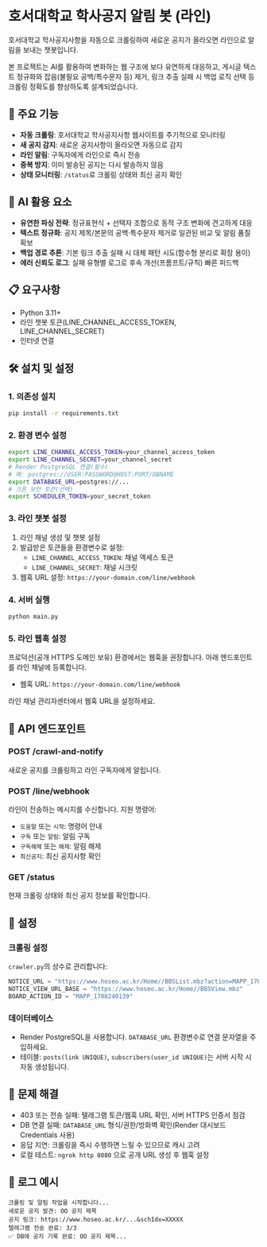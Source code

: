 # 호서대학교 학사공지 알림 봇 (라인)

호서대학교 학사공지사항을 자동으로 크롤링하여 새로운 공지가 올라오면 라인으로 알림을 보내는 챗봇입니다.

본 프로젝트는 AI를 활용하여 변화하는 웹 구조에 보다 유연하게 대응하고, 게시글 텍스트 정규화와 잡음(불필요 공백/특수문자 등) 제거, 링크 추출 실패 시 백업 로직 선택 등 크롤링 정확도를 향상하도록 설계되었습니다.

## 🚀 주요 기능

- **자동 크롤링**: 호서대학교 학사공지사항 웹사이트를 주기적으로 모니터링
- **새 공지 감지**: 새로운 공지사항이 올라오면 자동으로 감지
- **라인 알림**: 구독자에게 라인으로 즉시 전송
- **중복 방지**: 이미 발송된 공지는 다시 발송하지 않음
- **상태 모니터링**: `/status`로 크롤링 상태와 최신 공지 확인

## 🤖 AI 활용 요소

- **유연한 파싱 전략**: 정규표현식 + 선택자 조합으로 동적 구조 변화에 견고하게 대응
- **텍스트 정규화**: 공지 제목/본문의 공백·특수문자 제거로 일관된 비교 및 알림 품질 확보
- **백업 경로 추론**: 기본 링크 추출 실패 시 대체 패턴 시도(함수형 분리로 확장 용이)
- **에러 신뢰도 로그**: 실패 유형별 로그로 후속 개선(프롬프트/규칙) 빠른 피드백

## 📋 요구사항

- Python 3.11+
- 라인 챗봇 토큰(LINE_CHANNEL_ACCESS_TOKEN, LINE_CHANNEL_SECRET)
- 인터넷 연결

## 🛠️ 설치 및 설정

### 1. 의존성 설치
```bash
pip install -r requirements.txt
```

### 2. 환경 변수 설정
```bash
export LINE_CHANNEL_ACCESS_TOKEN=your_channel_access_token
export LINE_CHANNEL_SECRET=your_channel_secret
# Render PostgreSQL 연결(필수)
# 예: postgres://USER:PASSWORD@HOST:PORT/DBNAME
export DATABASE_URL=postgres://... 
# 크론 보안 토큰(선택)
export SCHEDULER_TOKEN=your_secret_token
```

### 3. 라인 챗봇 설정
1) 라인 채널 생성 및 챗봇 설정
2) 발급받은 토큰들을 환경변수로 설정:
   - `LINE_CHANNEL_ACCESS_TOKEN`: 채널 액세스 토큰
   - `LINE_CHANNEL_SECRET`: 채널 시크릿
3) 웹훅 URL 설정: `https://your-domain.com/line/webhook`

### 4. 서버 실행
```bash
python main.py
```

### 5. 라인 웹훅 설정
프로덕션(공개 HTTPS 도메인 보유) 환경에서는 웹훅을 권장합니다. 아래 엔드포인트를 라인 채널에 등록합니다.
- 웹훅 URL: `https://your-domain.com/line/webhook`

라인 채널 관리자센터에서 웹훅 URL을 설정하세요.

## 📡 API 엔드포인트

### POST /crawl-and-notify
새로운 공지를 크롤링하고 라인 구독자에게 알립니다.

### POST /line/webhook
라인이 전송하는 메시지를 수신합니다. 지원 명령어:
- `도움말` 또는 `시작`: 명령어 안내
- `구독` 또는 `알림`: 알림 구독
- `구독해제` 또는 `해제`: 알림 해제
- `최신공지`: 최신 공지사항 확인

### GET /status
현재 크롤링 상태와 최신 공지 정보를 확인합니다.

## 🔧 설정

### 크롤링 설정
`crawler.py`의 상수로 관리합니다:
```python
NOTICE_URL = "https://www.hoseo.ac.kr/Home//BBSList.mbz?action=MAPP_1708240139&pageIndex=1"
NOTICE_VIEW_URL_BASE = "https://www.hoseo.ac.kr/Home//BBSView.mbz"
BOARD_ACTION_ID = "MAPP_1708240139"
```

### 데이터베이스
- Render PostgreSQL을 사용합니다. `DATABASE_URL` 환경변수로 연결 문자열을 주입하세요.
- 테이블: `posts(link UNIQUE)`, `subscribers(user_id UNIQUE)`는 서버 시작 시 자동 생성됩니다.

## 🐛 문제 해결
- 403 또는 전송 실패: 텔레그램 토큰/웹훅 URL 확인, 서버 HTTPS 인증서 점검
- DB 연결 실패: `DATABASE_URL` 형식/권한/방화벽 확인(Render 대시보드 Credentials 사용)
- 응답 지연: 크롤링을 즉시 수행하면 느릴 수 있으므로 캐시 고려
- 로컬 테스트: `ngrok http 8080` 으로 공개 URL 생성 후 웹훅 설정

## 📝 로그 예시
```
크롤링 및 알림 작업을 시작합니다...
새로운 공지 발견: OO 공지 제목
공지 링크: https://www.hoseo.ac.kr/...&schIdx=XXXXX
텔레그램 전송 완료: 3/3
✅ DB에 공지 기록 완료: OO 공지 제목...
``` 
